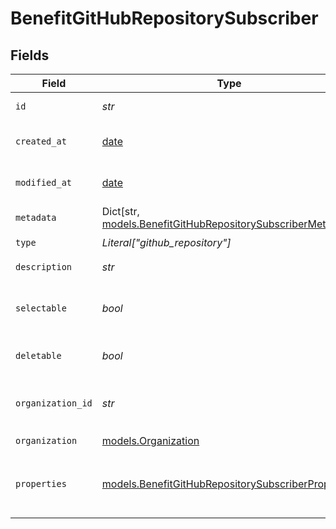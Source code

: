 # BenefitGitHubRepositorySubscriber


## Fields

| Field                                                                                                                 | Type                                                                                                                  | Required                                                                                                              | Description                                                                                                           |
| --------------------------------------------------------------------------------------------------------------------- | --------------------------------------------------------------------------------------------------------------------- | --------------------------------------------------------------------------------------------------------------------- | --------------------------------------------------------------------------------------------------------------------- |
| `id`                                                                                                                  | *str*                                                                                                                 | :heavy_check_mark:                                                                                                    | The ID of the benefit.                                                                                                |
| `created_at`                                                                                                          | [date](https://docs.python.org/3/library/datetime.html#date-objects)                                                  | :heavy_check_mark:                                                                                                    | Creation timestamp of the object.                                                                                     |
| `modified_at`                                                                                                         | [date](https://docs.python.org/3/library/datetime.html#date-objects)                                                  | :heavy_check_mark:                                                                                                    | Last modification timestamp of the object.                                                                            |
| `metadata`                                                                                                            | Dict[str, [models.BenefitGitHubRepositorySubscriberMetadata](../models/benefitgithubrepositorysubscribermetadata.md)] | :heavy_check_mark:                                                                                                    | N/A                                                                                                                   |
| `type`                                                                                                                | *Literal["github_repository"]*                                                                                        | :heavy_check_mark:                                                                                                    | N/A                                                                                                                   |
| `description`                                                                                                         | *str*                                                                                                                 | :heavy_check_mark:                                                                                                    | The description of the benefit.                                                                                       |
| `selectable`                                                                                                          | *bool*                                                                                                                | :heavy_check_mark:                                                                                                    | Whether the benefit is selectable when creating a product.                                                            |
| `deletable`                                                                                                           | *bool*                                                                                                                | :heavy_check_mark:                                                                                                    | Whether the benefit is deletable.                                                                                     |
| `organization_id`                                                                                                     | *str*                                                                                                                 | :heavy_check_mark:                                                                                                    | The ID of the organization owning the benefit.                                                                        |
| `organization`                                                                                                        | [models.Organization](../models/organization.md)                                                                      | :heavy_check_mark:                                                                                                    | N/A                                                                                                                   |
| `properties`                                                                                                          | [models.BenefitGitHubRepositorySubscriberProperties](../models/benefitgithubrepositorysubscriberproperties.md)        | :heavy_check_mark:                                                                                                    | Properties available to subscribers for a benefit of type `github_repository`.                                        |